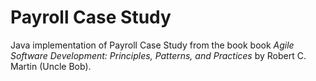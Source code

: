 Payroll Case Study
==================

Java implementation of Payroll Case Study from the book
book _Agile Software Development: Principles, Patterns, and Practices_ by
Robert C. Martin (Uncle Bob).
